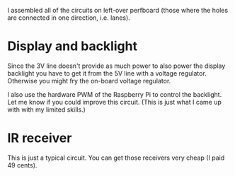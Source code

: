 I assembled all of the circuits on left-over perfboard (those where the holes are connected in one direction, i.e. lanes).

# Display and backlight

Since the 3V line doesn't provide as much power to also power the display backlight you have to get it from the 5V line with a voltage regulator. Otherwise you might fry the on-board voltage regulator.

I also use the hardware PWM of the Raspberry Pi to control the backlight. Let me know if you could improve this circuit. (This is just what I came up with with my limited skills.)

# IR receiver

This is just a typical circuit. You can get those receivers very cheap (I paid 49 cents).
